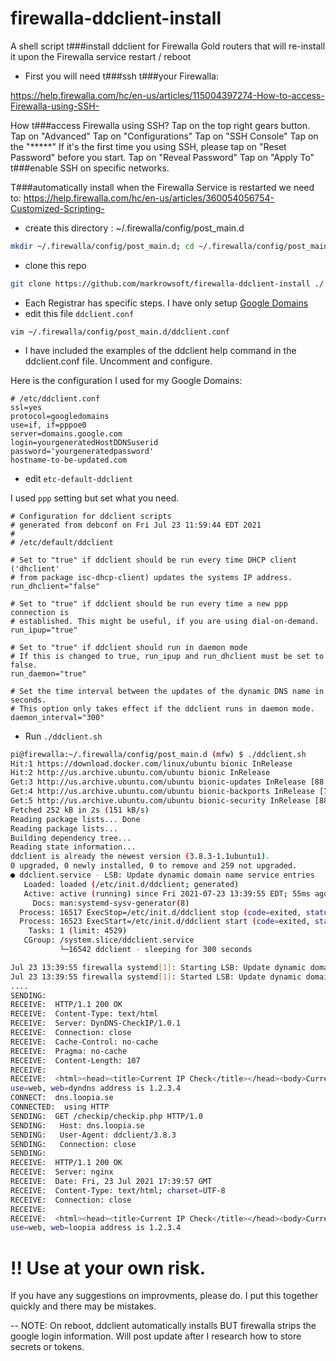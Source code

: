 # firewalla-ddclient-install
A shell script t###install ddclient for Firewalla Gold routers that will re-install it upon the Firewalla service restart / reboot


- First you will need t###ssh t###your Firewalla:

https://help.firewalla.com/hc/en-us/articles/115004397274-How-to-access-Firewalla-using-SSH-

How t###access Firewalla using SSH?
Tap on the top right gears button.
Tap on "Advanced"
Tap on "Configurations"
Tap on "SSH Console"
Tap on the "*****"
If it's the first time you using SSH, please tap on "Reset Password" before you start.
Tap on "Reveal Password"
Tap on "Apply To" t###enable SSH on specific networks.

T###automatically install when the Firewalla Service is restarted we need to:
https://help.firewalla.com/hc/en-us/articles/360054056754-Customized-Scripting-

- create this directory : ~/.firewalla/config/post_main.d
```bash
mkdir ~/.firewalla/config/post_main.d; cd ~/.firewalla/config/post_main.d
```
- clone this repo

```bash
git clone https://github.com/markrowsoft/firewalla-ddclient-install ./
```

- Each Registrar has specific steps.  I have only setup [Google Domains](https://support.google.com/domains/answer/6147083?hl=en)
- edit this file `ddclient.conf`

```
vim ~/.firewalla/config/post_main.d/ddclient.conf
```
- I have included the examples of the ddclient help command in the ddclient.conf file. Uncomment and configure.

Here is the configuration I used for my Google Domains:
```
# /etc/ddclient.conf
ssl=yes
protocol=googledomains
use=if, if=pppoe0
server=domains.google.com
login=yourgeneratedHostDDNSuserid
password='yourgeneratedpassword'
hostname-to-be-updated.com
```

- edit `etc-default-ddclient`

I used `ppp` setting but set what you need.

```
# Configuration for ddclient scripts 
# generated from debconf on Fri Jul 23 11:59:44 EDT 2021
#
# /etc/default/ddclient

# Set to "true" if ddclient should be run every time DHCP client ('dhclient'
# from package isc-dhcp-client) updates the systems IP address.
run_dhclient="false"

# Set to "true" if ddclient should be run every time a new ppp connection is 
# established. This might be useful, if you are using dial-on-demand.
run_ipup="true"

# Set to "true" if ddclient should run in daemon mode
# If this is changed to true, run_ipup and run_dhclient must be set to false.
run_daemon="true"

# Set the time interval between the updates of the dynamic DNS name in seconds.
# This option only takes effect if the ddclient runs in daemon mode.
daemon_interval="300"
```

- Run `./ddclient.sh`

```bash
pi@firewalla:~/.firewalla/config/post_main.d (mfw) $ ./ddclient.sh 
Hit:1 https://download.docker.com/linux/ubuntu bionic InRelease
Hit:2 http://us.archive.ubuntu.com/ubuntu bionic InRelease
Get:3 http://us.archive.ubuntu.com/ubuntu bionic-updates InRelease [88.7 kB]
Get:4 http://us.archive.ubuntu.com/ubuntu bionic-backports InRelease [74.6 kB]
Get:5 http://us.archive.ubuntu.com/ubuntu bionic-security InRelease [88.7 kB]
Fetched 252 kB in 2s (151 kB/s)                               
Reading package lists... Done
Reading package lists...
Building dependency tree...
Reading state information...
ddclient is already the newest version (3.8.3-1.1ubuntu1).
0 upgraded, 0 newly installed, 0 to remove and 259 not upgraded.
● ddclient.service - LSB: Update dynamic domain name service entries
   Loaded: loaded (/etc/init.d/ddclient; generated)
   Active: active (running) since Fri 2021-07-23 13:39:55 EDT; 55ms ago
     Docs: man:systemd-sysv-generator(8)
  Process: 16517 ExecStop=/etc/init.d/ddclient stop (code=exited, status=0/SUCCESS)
  Process: 16523 ExecStart=/etc/init.d/ddclient start (code=exited, status=0/SUCCESS)
    Tasks: 1 (limit: 4529)
   CGroup: /system.slice/ddclient.service
           └─16542 ddclient - sleeping for 300 seconds

Jul 23 13:39:55 firewalla systemd[1]: Starting LSB: Update dynamic domain name service entries...
Jul 23 13:39:55 firewalla systemd[1]: Started LSB: Update dynamic domain name service entries.
....
SENDING:   
RECEIVE:  HTTP/1.1 200 OK
RECEIVE:  Content-Type: text/html
RECEIVE:  Server: DynDNS-CheckIP/1.0.1
RECEIVE:  Connection: close
RECEIVE:  Cache-Control: no-cache
RECEIVE:  Pragma: no-cache
RECEIVE:  Content-Length: 107
RECEIVE:  
RECEIVE:  <html><head><title>Current IP Check</title></head><body>Current IP Address: 158.115.162.161</body></html>
use=web, web=dyndns address is 1.2.3.4
CONNECT:  dns.loopia.se
CONNECTED:  using HTTP
SENDING:  GET /checkip/checkip.php HTTP/1.0
SENDING:   Host: dns.loopia.se
SENDING:   User-Agent: ddclient/3.8.3
SENDING:   Connection: close
SENDING:   
RECEIVE:  HTTP/1.1 200 OK
RECEIVE:  Server: nginx
RECEIVE:  Date: Fri, 23 Jul 2021 17:39:57 GMT
RECEIVE:  Content-Type: text/html; charset=UTF-8
RECEIVE:  Connection: close
RECEIVE:  
RECEIVE:  <html><head><title>Current IP Check</title></head><body>Current IP Address: 1.2.3.4</body></html>
use=web, web=loopia address is 1.2.3.4

```



# !! Use at your own risk.  
If you have any suggestions on improvments, please do. I put this together quickly and there may be mistakes.

-- NOTE: On reboot, ddclient automatically installs BUT firewalla strips the google login information.
Will post update after I research how to store secrets or tokens.

 